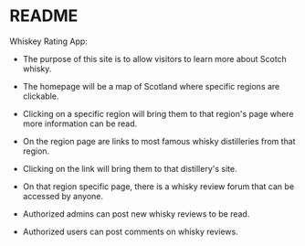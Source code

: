 # README

Whiskey Rating App:

- The purpose of this site is to allow visitors to learn more about Scotch whisky.

- The homepage will be a map of Scotland where specific regions are clickable.

- Clicking on a specific region will bring them to that region's page where more information can be read.

- On the region page are links to most famous whisky distilleries from that region.

- Clicking on the link will bring them to that distillery's site.

- On that region specific page, there is a whisky review forum that can be accessed by anyone.

- Authorized admins can post new whisky reviews to be read.

- Authorized users can post comments on whisky reviews.
